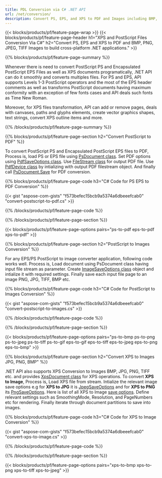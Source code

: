 ```yaml
---
title: PDL Conversion via C# .NET API
url: /net/conversion/
description: Convert PS, EPS, and XPS to PDF and Images including BMP, JPG, PNG, and TIFF using the .NET library with the Aspose.Page PDL conversion functionality.
---
```


{{< blocks/products/pf/feature-page-wrap >}}
{{< blocks/products/pf/feature-page-header h1="XPS and PostScript Files Conversion Via C#" h2="Convert PS, EPS and XPS to PDF and BMP, PNG, JPEG, TIFF Images to build cross-platform .NET applications." >}}

{{% blocks/products/pf/feature-page-summary %}}

Whenever there is need to convert PostScript PS and Encapsulated PostScript EPS Files as well as XPS documents programatically, .NET API can do it smoothly and converts multiples files. For PS and EPS, API supports Levels 1-3 PostScript operators and the most of the EPS header comments as well as transforms PostScript documents having maximum conformity with an exception of few fonts cases and API deals such fonts as Time New Roman.

Moreover, for XPS files transformation, API can add or remove pages, deals with canvases, paths and glyphs elements, create vector graphics shapes, text strings, convert XPS outline items and more.

{{% /blocks/products/pf/feature-page-summary  %}}

{{% blocks/products/pf/feature-page-section  h2="Convert PostScript to PDF" %}}

To convert PostScript PS and Encapsulated PostScript EPS files to PDF, Process is, load PS or EPS file using [PsDocument class](https://reference.aspose.com/page/net/aspose.page.eps/psdocument). Set PDF options using [PdfSaveOptions class](https://reference.aspose.com/page/net/aspose.page.eps.device/pdfsaveoptions). Use [FileStream class](https://docs.microsoft.com/en-us/dotnet/api/system.io.filestream) for output PDF file. Use [PdfDevice class](https://reference.aspose.com/page/net/aspose.page.eps.device/pdfdevice) by intializing with output PDF filestream object. And finally call [PsDocument.Save](https://reference.aspose.com/page/net/aspose.page.eps/psdocument/methods/save) for PDF conversion.

{{% blocks/products/pf/feature-page-code h3="C# Code for PS EPS to PDF Conversion" %}}

{{< gist "aspose-com-gists" "f573befec15bcb9a5374a6dbeeefcab0" "convert-postscript-to-pdf.cs" >}}

{{% /blocks/products/pf/feature-page-code  %}}

{{% /blocks/products/pf/feature-page-section %}}

{{< blocks/products/pf/feature-page-options pairs="ps-to-pdf eps-to-pdf xps-to-pdf" >}}

{{% blocks/products/pf/feature-page-section  h2="PostScript to Images Conversion" %}}

For any EPS/PS PostScript to image converter application, following code works well. Process is, Load document using PsDocument class having input file stream as parameter. Create [ImageSaveOptions class](https://reference.aspose.com/page/net/aspose.page.xps.presentation.image/imagesaveoptions) object and intialize it with required settings. Finally save each input file page to an image PNG, JPG, TIFF, BMP etc.


{{% blocks/products/pf/feature-page-code h3="C# Code for PostScript to Images Conversion" %}}

{{< gist "aspose-com-gists" "f573befec15bcb9a5374a6dbeeefcab0" "convert-postscript-to-images.cs" >}}

{{% /blocks/products/pf/feature-page-code  %}}

{{% /blocks/products/pf/feature-page-section %}}

{{< blocks/products/pf/feature-page-options pairs="ps-to-bmp ps-to-png ps-to-jpeg ps-to-tiff ps-to-gif eps-to-gif eps-to-tiff eps-to-jpeg eps-to-png eps-to-bmp" >}}

{{% blocks/products/pf/feature-page-section  h2="Convert XPS to Images JPG, PNG, BMP" %}}

.NET API also supports XPS Conversion to Images BMP, JPG, PNG, TIFF etc. and provides [XpsDocument class](https://reference.aspose.com/page/net/aspose.page.xps/xpsdocument) for XPS operations. To convert **XPS to Image**, Process is, Load XPS file from stream. Intialize the relevant image save options e.g for **XPS to JPG** it is [JpegSaveOptions](https://reference.aspose.com/page/net/aspose.page.xps.presentation.image/jpegsaveoptions) and for **XPS to PNG** its [PngSaveOptions](https://reference.aspose.com/page/net/aspose.page.xps.presentation.image/jpegsaveoptions). Here is list of all XPS to Image [save options](https://reference.aspose.com/page/net/aspose.page.xps.presentation.image). Define relevant settings such as SmoothingMode, Resolution, and PageNumbers etc for rendering. Finally iterate through document partitions to save into images.

{{% blocks/products/pf/feature-page-code h3="C# Code for XPS to Image Conversion" %}}

{{< gist "aspose-com-gists" "f573befec15bcb9a5374a6dbeeefcab0" "convert-xps-to-image.cs" >}}

{{% /blocks/products/pf/feature-page-code  %}}

{{% /blocks/products/pf/feature-page-section %}}

{{< blocks/products/pf/feature-page-options pairs="xps-to-bmp xps-to-png xps-to-tiff xps-to-jpeg" >}}